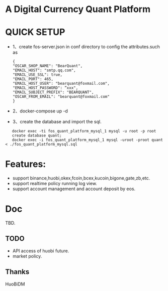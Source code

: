 # A Digital Currency Quant Platform

# QUICK SETUP

* 1、create fos-server.json in conf directory to config the attributes.such as
    ```
    {
	"OSCAR_SHOP_NAME": "BearQuant",
	"EMAIL_HOST": "smtp.qq.com",
	"EMAIL_USE_SSL": true,
	"EMAIL_PORT": 465,
	"EMAIL_HOST_USER": "bearquant@foxmail.com",
	"EMAIL_HOST_PASSWORD": “xxx",
	"EMAIL_SUBJECT_PREFIX": "BEARQUANT",
	"OSCAR_FROM_EMAIL": "bearquant@foxmail.com"
  }
  ```
* 2、docker-compose up -d

* 3、create the database and import the sql.
```
   docker exec -ti fos_quant_platform_mysql_1 mysql -u root -p root
   create database quant;
   docker exec -i fos_quant_platform_mysql_1 mysql -uroot -proot quant < ./fos_quant_platform_mysql.sql
```
# Features:
* support binance,huobi,okex,fcoin,bcex,kucoin,bigone,gate,zb,etc.
* support realtime policy running log view.
* support account management and account deposit by eos.

# Doc
  TBD.

## TODO
 * API access of huobi future.
 * market policy.
 
 
## Thanks
  HuoBiDM
 


 
 
  
